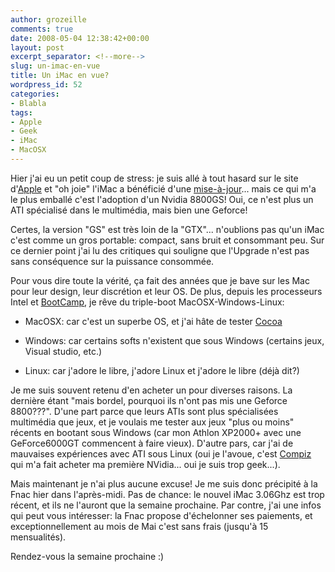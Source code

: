 ```yaml
---
author: grozeille
comments: true
date: 2008-05-04 12:38:42+00:00
layout: post
excerpt_separator: <!--more-->
slug: un-imac-en-vue
title: Un iMac en vue?
wordpress_id: 52
categories:
- Blabla
tags:
- Apple
- Geek
- iMac
- MacOSX
---
```


Hier j'ai eu un petit coup de stress: je suis allé à tout hasard sur le site d'[Apple](http://www.apple.fr) et "oh joie" l'iMac a bénéficié d'une [mise-à-jour](http://www.apple.com/fr/imac/)... mais ce qui m'a le plus emballé c'est l'adoption d'un Nvidia 8800GS! Oui, ce n'est plus un ATI spécialisé dans le multimédia, mais bien une Geforce!

<!--more-->

Certes, la version "GS" est très loin de la "GTX"... n'oublions pas qu'un iMac c'est comme un gros portable: compact, sans bruit et consommant peu. Sur ce dernier point j'ai lu des critiques qui souligne que l'Upgrade n'est pas sans conséquence sur la puissance consommée.

Pour vous dire toute la vérité, ça fait des années que je bave sur les Mac pour leur design, leur discrétion et leur OS. De plus, depuis les processeurs Intel et [BootCamp](http://www.apple.com/fr/macosx/features/bootcamp.html), je rêve du triple-boot MacOSX-Windows-Linux:




  * MacOSX: car c'est un superbe OS, et j'ai hâte de tester [Cocoa](http://revver.com/video/230333/simple-cocoaobjective-c-xcode-tutorial/)


  * Windows: car certains softs n'existent que sous Windows (certains jeux, Visual studio, etc.)


  * Linux: car j'adore le libre, j'adore Linux et j'adore le libre (déjà dit?)



Je me suis souvent retenu d'en acheter un pour diverses raisons. La dernière étant "mais bordel, pourquoi ils n'ont pas mis une Geforce 8800???". D'une part parce que leurs ATIs sont plus spécialisées multimédia que jeux, et je voulais me tester aux jeux "plus ou moins" récents en bootant sous Windows (car mon Athlon XP2000+ avec une GeForce6000GT commencent à faire vieux).
D'autre pars, car j'ai de mauvaises expériences avec ATI sous Linux (oui je l'avoue, c'est [Compiz](http://youtube.com/watch?v=E4Fbk52Mk1w) qui m'a fait acheter ma première NVidia... oui je suis trop geek...).

Mais maintenant je n'ai plus aucune excuse! Je me suis donc précipité à la Fnac hier dans l'après-midi.
Pas de chance: le nouvel iMac 3.06Ghz est trop récent, et ils ne l'auront que la semaine prochaine. Par contre, j'ai une infos qui peut vous intéresser: la Fnac propose d'échelonner ses paiements, et exceptionnellement au mois de Mai c'est sans frais (jusqu'à 15 mensualités).

Rendez-vous la semaine prochaine :)
